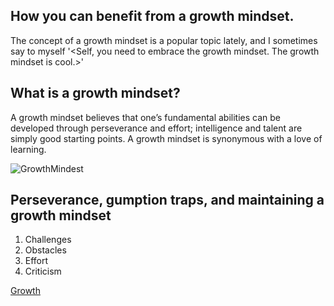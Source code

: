 ## How you can benefit from a growth mindset.



The concept of a growth mindset is a popular topic lately, and I sometimes say to myself '<Self, you need to embrace the growth mindset. The growth mindset is cool.>'

## What is a growth mindset?

A growth mindset believes that one’s fundamental abilities can be developed through perseverance and effort; intelligence and talent are simply good starting points. A growth mindset is synonymous with a love of learning.

![GrowthMindest](https://3kllhk1ibq34qk6sp3bhtox1-wpengine.netdna-ssl.com/wp-content/uploads/NewGrowthMindset2.png)

## Perseverance, gumption traps, and maintaining a growth mindset

1. Challenges
2. Obstacles
3. Effort
4. Criticism



[Growth](https://www.atlassian.com/blog/inside-atlassian/growth-mindset)
